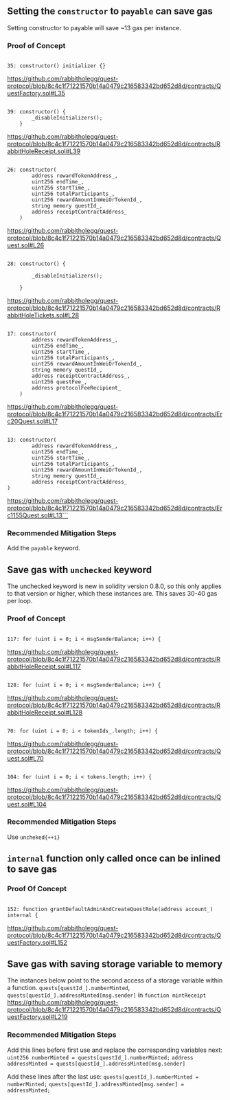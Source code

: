 ## Setting the `constructor` to `payable` can save gas 

Setting constructor to payable will save ~13 gas per instance.

### Proof of Concept

```Solidity

35: constructor() initializer {}

```
https://github.com/rabbitholegg/quest-protocol/blob/8c4c1f71221570b14a0479c216583342bd652d8d/contracts/QuestFactory.sol#L35

```Solidity

39: constructor() {
		_disableInitializers();
	}

```
https://github.com/rabbitholegg/quest-protocol/blob/8c4c1f71221570b14a0479c216583342bd652d8d/contracts/RabbitHoleReceipt.sol#L39

```Solidity

26:	constructor(
		address rewardTokenAddress_,
		uint256 endTime_,
		uint256 startTime_,
		uint256 totalParticipants_,
		uint256 rewardAmountInWeiOrTokenId_,
		string memory questId_,
		address receiptContractAddress_
	)

```
https://github.com/rabbitholegg/quest-protocol/blob/8c4c1f71221570b14a0479c216583342bd652d8d/contracts/Quest.sol#L26

```Solidity

28:	constructor() {
	
		_disableInitializers();
	
	}

```
https://github.com/rabbitholegg/quest-protocol/blob/8c4c1f71221570b14a0479c216583342bd652d8d/contracts/RabbitHoleTickets.sol#L28

```Solidity

17:	constructor(
		address rewardTokenAddress_,
		uint256 endTime_,
		uint256 startTime_,
		uint256 totalParticipants_,
		uint256 rewardAmountInWeiOrTokenId_,
		string memory questId_,
		address receiptContractAddress_,
		uint256 questFee_,
		address protocolFeeRecipient_
	)

```
https://github.com/rabbitholegg/quest-protocol/blob/8c4c1f71221570b14a0479c216583342bd652d8d/contracts/Erc20Quest.sol#L17

```Solidity

13:	constructor(
		address rewardTokenAddress_,
		uint256 endTime_,
		uint256 startTime_,
		uint256 totalParticipants_,
		uint256 rewardAmountInWeiOrTokenId_,
		string memory questId_,
		address receiptContractAddress_
)

```
https://github.com/rabbitholegg/quest-protocol/blob/8c4c1f71221570b14a0479c216583342bd652d8d/contracts/Erc1155Quest.sol#L13```

### Recommended Mitigation Steps

Add the `payable` keyword.

## Save gas with `unchecked` keyword

The unchecked keyword is new in solidity version 0.8.0, so this only applies to that version or higher, which these instances are. This saves 30-40 gas per loop.

### Proof of Concept

```Solidity

117: for (uint i = 0; i < msgSenderBalance; i++) {

```
https://github.com/rabbitholegg/quest-protocol/blob/8c4c1f71221570b14a0479c216583342bd652d8d/contracts/RabbitHoleReceipt.sol#L117


```Solidity

128: for (uint i = 0; i < msgSenderBalance; i++) {

```
https://github.com/rabbitholegg/quest-protocol/blob/8c4c1f71221570b14a0479c216583342bd652d8d/contracts/RabbitHoleReceipt.sol#L128


```Solidity

70: for (uint i = 0; i < tokenIds_.length; i++) {

```
https://github.com/rabbitholegg/quest-protocol/blob/8c4c1f71221570b14a0479c216583342bd652d8d/contracts/Quest.sol#L70


```Solidity

104: for (uint i = 0; i < tokens.length; i++) {

```
https://github.com/rabbitholegg/quest-protocol/blob/8c4c1f71221570b14a0479c216583342bd652d8d/contracts/Quest.sol#L104

### Recommended Mitigation Steps

Use `uncheked{++i}`

## `internal` function only called once can be inlined to save gas

### Proof Of Concept

```Solidity

152: function grantDefaultAdminAndCreateQuestRole(address account_) internal {

```
https://github.com/rabbitholegg/quest-protocol/blob/8c4c1f71221570b14a0479c216583342bd652d8d/contracts/QuestFactory.sol#L152

## Save gas with saving storage variable to memory

The instances below point to the second access of a storage variable within a function.
`quests[questId_].numberMinted`, `quests[questId_].addressMinted[msg.sender]` in `function mintReceipt` 
https://github.com/rabbitholegg/quest-protocol/blob/8c4c1f71221570b14a0479c216583342bd652d8d/contracts/QuestFactory.sol#L219

### Recommended Mitigation Steps

Add this lines before first use and replace the corresponding variables next:
`uint256 numberMinted = quests[questId_].numberMinted;`
`address addressMinted = quests[questId_].addressMinted[msg.sender]`

Add these lines after the last use:
`quests[questId_].numberMinted = numberMinted;`
`quests[questId_].addressMinted[msg.sender] = addressMinted;`
